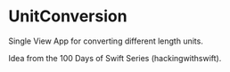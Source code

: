 # UnitConversion
Single View App for converting different length units.

Idea from the 100 Days of Swift Series (hackingwithswift).
